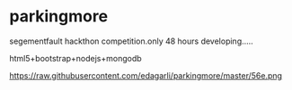 parkingmore
===========

segementfault hackthon competition.only 48 hours developing.....


html5+bootstrap+nodejs+mongodb


https://raw.githubusercontent.com/edagarli/parkingmore/master/56e.png
